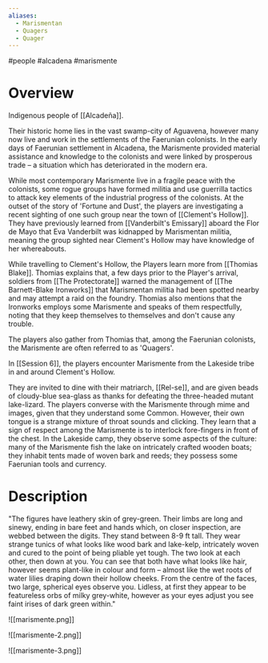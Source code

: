 ```yaml
---
aliases:
  - Marismentan
  - Quagers
  - Quager
---
```

#people #alcadena #marismente

# Overview
Indigenous people of [[Alcadeña]].

Their historic home lies in the vast swamp-city of Aguavena, however many now live and work in the settlements of the Faerunian colonists. In the early days of Faerunian settlement in Alcadena, the Marismente provided material assistance and knowledge to the colonists and were linked by prosperous trade – a situation which has deteriorated in the modern era.

While most contemporary Marismente live in a fragile peace with the colonists, some rogue groups have formed militia and use guerrilla tactics to attack key elements of the industrial progress of the colonists. At the outset of the story of 'Fortune and Dust', the players are investigating a recent sighting of one such group near the town of [[Clement's Hollow]]. They have previously learned from [[Vanderbilt's Emissary]] aboard the Flor de Mayo that Eva Vanderbilt was kidnapped by Marismentan militia, meaning the group sighted near Clement's Hollow may have knowledge of her whereabouts.

While travelling to Clement's Hollow, the Players learn more from [[Thomias Blake]]. Thomias explains that, a few days prior to the Player's arrival, soldiers from [[The Protectorate]] warned the management of [[The Barnett-Blake Ironworks]] that Marismentan militia had been spotted nearby and may attempt a raid on the foundry. Thomias also mentions that the Ironworks employs some Marismente and speaks of them respectfully, noting that they keep themselves to themselves and don't cause any trouble.

The players also gather from Thomias that, among the Faerunian colonists, the Marismente are often referred to as 'Quagers'.

In [[Session 6]], the players encounter Marismente from the Lakeside tribe in and around Clement's Hollow.

They are invited to dine with their matriarch, [[Rel-se]], and are given beads of cloudy-blue sea-glass as thanks for defeating the three-headed mutant lake-lizard. The players converse with the Marismente through mime and images, given that they understand some Common. However, their own tongue is a strange mixture of throat sounds and clicking. They learn that a sign of respect among the Marismente is to interlock fore-fingers in front of the chest. In the Lakeside camp, they observe some aspects of the culture: many of the Marismente fish the lake on intricately crafted wooden boats; they inhabit tents made of woven bark and reeds; they possess some Faerunian tools and currency.

# Description
"The figures have leathery skin of grey-green. Their limbs are long and sinewy, ending in bare feet and hands which, on closer inspection, are webbed between the digits. They stand between 8-9 ft tall. They wear strange tunics of what looks like wood bark and lake-kelp, intricately woven and cured to the point of being pliable yet tough. The two look at each other, then down at you. You can see that both have what looks like hair, however seems plant-like in colour and form – almost like the wet roots of water lilies draping down their hollow cheeks. From the centre of the faces, two large, spherical eyes observe you. Lidless, at first they appear to be featureless orbs of milky grey-white, however as your eyes adjust you see faint irises of dark green within."


![[marismente.png]]

![[marismente-2.png]]

![[marismente-3.png]]
